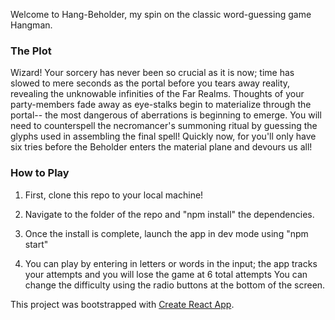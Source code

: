 
Welcome to Hang-Beholder, my spin on the classic word-guessing game Hangman.

### The Plot

Wizard! Your sorcery has never been so crucial as it is now; time has slowed to mere seconds as the portal before you tears away reality, revealing the unknowable infinities of the Far Realms. Thoughts of your party-members fade away as eye-stalks begin to materialize through the portal-- the most dangerous of aberrations is beginning to emerge. You will need to counterspell the necromancer's summoning ritual by guessing the glyphs used in assembling the final spell! Quickly now, for you'll only have six tries before the Beholder enters the material plane and devours us all!


### How to Play

1) First, clone this repo to your local machine!

2) Navigate to the folder of the repo and "npm install" the dependencies.

3) Once the install is complete, launch the app in dev mode using "npm start"

4) You can play by entering in letters or words in the input; the app tracks your attempts and you will lose the game at 6 total attempts You can change the difficulty using the radio buttons at the bottom of the screen.


This project was bootstrapped with [Create React App](https://github.com/facebookincubator/create-react-app).

